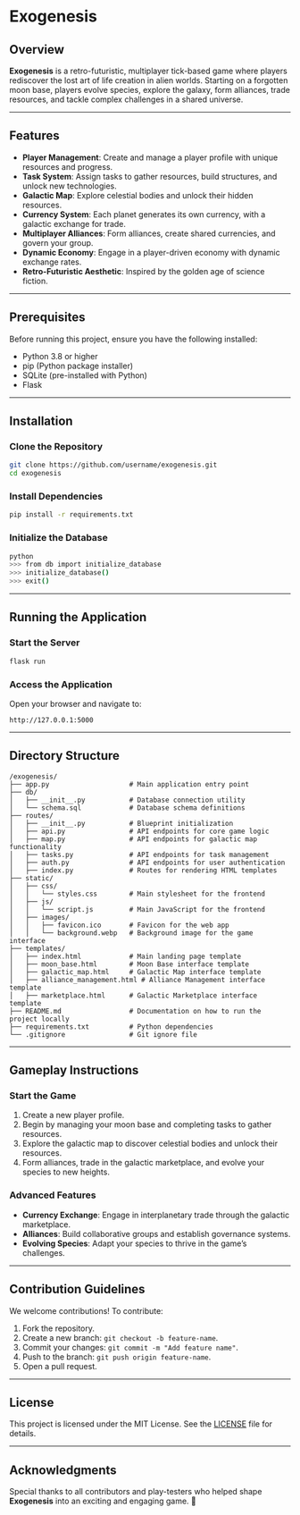 # Exogenesis

## Overview
**Exogenesis** is a retro-futuristic, multiplayer tick-based game where players rediscover the lost art of life creation in alien worlds. Starting on a forgotten moon base, players evolve species, explore the galaxy, form alliances, trade resources, and tackle complex challenges in a shared universe.

---

## Features
- **Player Management**: Create and manage a player profile with unique resources and progress.
- **Task System**: Assign tasks to gather resources, build structures, and unlock new technologies.
- **Galactic Map**: Explore celestial bodies and unlock their hidden resources.
- **Currency System**: Each planet generates its own currency, with a galactic exchange for trade.
- **Multiplayer Alliances**: Form alliances, create shared currencies, and govern your group.
- **Dynamic Economy**: Engage in a player-driven economy with dynamic exchange rates.
- **Retro-Futuristic Aesthetic**: Inspired by the golden age of science fiction.

---

## Prerequisites
Before running this project, ensure you have the following installed:

- Python 3.8 or higher
- pip (Python package installer)
- SQLite (pre-installed with Python)
- Flask

---

## Installation

### Clone the Repository
```bash
git clone https://github.com/username/exogenesis.git
cd exogenesis
```

### Install Dependencies
```bash
pip install -r requirements.txt
```

### Initialize the Database
```bash
python
>>> from db import initialize_database
>>> initialize_database()
>>> exit()
```

---

## Running the Application

### Start the Server
```bash
flask run
```

### Access the Application
Open your browser and navigate to:
```
http://127.0.0.1:5000
```

---

## Directory Structure
```
/exogenesis/
├── app.py                    # Main application entry point
├── db/
│   ├── __init__.py           # Database connection utility
│   └── schema.sql            # Database schema definitions
├── routes/
│   ├── __init__.py           # Blueprint initialization
│   ├── api.py                # API endpoints for core game logic
│   ├── map.py                # API endpoints for galactic map functionality
│   ├── tasks.py              # API endpoints for task management
│   ├── auth.py               # API endpoints for user authentication
│   ├── index.py              # Routes for rendering HTML templates
├── static/
│   ├── css/
│   │   └── styles.css        # Main stylesheet for the frontend
│   ├── js/
│   │   └── script.js         # Main JavaScript for the frontend
│   ├── images/
│   │   ├── favicon.ico       # Favicon for the web app
│   │   └── background.webp   # Background image for the game interface
├── templates/
│   ├── index.html            # Main landing page template
│   ├── moon_base.html        # Moon Base interface template
│   ├── galactic_map.html     # Galactic Map interface template
│   ├── alliance_management.html # Alliance Management interface template
│   ├── marketplace.html      # Galactic Marketplace interface template
├── README.md                 # Documentation on how to run the project locally
├── requirements.txt          # Python dependencies
└── .gitignore                # Git ignore file
```

---

## Gameplay Instructions

### Start the Game
1. Create a new player profile.
2. Begin by managing your moon base and completing tasks to gather resources.
3. Explore the galactic map to discover celestial bodies and unlock their resources.
4. Form alliances, trade in the galactic marketplace, and evolve your species to new heights.

### Advanced Features
- **Currency Exchange**: Engage in interplanetary trade through the galactic marketplace.
- **Alliances**: Build collaborative groups and establish governance systems.
- **Evolving Species**: Adapt your species to thrive in the game’s challenges.

---

## Contribution Guidelines
We welcome contributions! To contribute:
1. Fork the repository.
2. Create a new branch: `git checkout -b feature-name`.
3. Commit your changes: `git commit -m "Add feature name"`.
4. Push to the branch: `git push origin feature-name`.
5. Open a pull request.

---

## License
This project is licensed under the MIT License. See the [LICENSE](LICENSE) file for details.

---

## Acknowledgments
Special thanks to all contributors and play-testers who helped shape **Exogenesis** into an exciting and engaging game. 🚀
